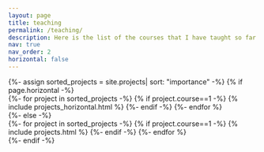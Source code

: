 ```yaml
---
layout: page
title: teaching
permalink: /teaching/
description: Here is the list of the courses that I have taught so far. Each course has its own teaching materials created by me. Currently, these materials are in Turkish, but they will be converted into English soon.
nav: true
nav_order: 2
horizontal: false
---
```

   
<!-- pages/projects.md -->
<div class="projects">
<!-- Display projects without categories -->
  {%- assign sorted_projects = site.projects| sort: "importance" -%}
  <!-- Generate cards for each project -->
  {% if page.horizontal -%}
  <div class="container">
    <div class="row row-cols-2">
    {%- for project in sorted_projects -%}
       {% if project.course==1 -%}
      {% include projects_horizontal.html %}
        {%- endif -%}
    {%- endfor %}
    </div>
  </div>
  {%- else -%}
  <div class="grid">
    {%- for project in sorted_projects -%}
     {% if project.course==1 -%}
      {% include projects.html %}
     {%- endif -%}
    {%- endfor %}
  </div>
  {%- endif -%}
</div>
